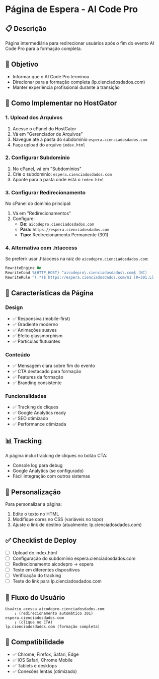 # Página de Espera - AI Code Pro

## 📋 Descrição
Página intermediária para redirecionar usuários após o fim do evento AI Code Pro para a formação completa.

## 🎯 Objetivo
- Informar que o AI Code Pro terminou
- Direcionar para a formação completa (lp.cienciadosdados.com)
- Manter experiência profissional durante a transição

## 🚀 Como Implementar no HostGator

### 1. Upload dos Arquivos
1. Acesse o cPanel do HostGator
2. Vá em "Gerenciador de Arquivos"
3. Navegue até a pasta do subdomínio `espera.cienciadosdados.com`
4. Faça upload do arquivo `index.html`

### 2. Configurar Subdomínio
1. No cPanel, vá em "Subdomínios"
2. Crie o subdomínio: `espera.cienciadosdados.com`
3. Aponte para a pasta onde está o `index.html`

### 3. Configurar Redirecionamento
No cPanel do domínio principal:
1. Vá em "Redirecionamentos"
2. Configure:
   - **De:** `aicodepro.cienciadosdados.com`
   - **Para:** `https://espera.cienciadosdados.com`
   - **Tipo:** Redirecionamento Permanente (301)

### 4. Alternativa com .htaccess
Se preferir usar .htaccess na raiz do `aicodepro.cienciadosdados.com`:

```apache
RewriteEngine On
RewriteCond %{HTTP_HOST} ^aicodepro\.cienciadosdados\.com$ [NC]
RewriteRule ^(.*)$ https://espera.cienciadosdados.com/$1 [R=301,L]
```

## 🎨 Características da Página

### Design
- ✅ Responsiva (mobile-first)
- ✅ Gradiente moderno
- ✅ Animações suaves
- ✅ Efeito glassmorphism
- ✅ Partículas flutuantes

### Conteúdo
- ✅ Mensagem clara sobre fim do evento
- ✅ CTA destacado para formação
- ✅ Features da formação
- ✅ Branding consistente

### Funcionalidades
- ✅ Tracking de cliques
- ✅ Google Analytics ready
- ✅ SEO otimizado
- ✅ Performance otimizada

## 📊 Tracking
A página inclui tracking de cliques no botão CTA:
- Console log para debug
- Google Analytics (se configurado)
- Fácil integração com outros sistemas

## 🔧 Personalização
Para personalizar a página:
1. Edite o texto no HTML
2. Modifique cores no CSS (variáveis no topo)
3. Ajuste o link de destino (atualmente: lp.cienciadosdados.com)

## ✅ Checklist de Deploy
- [ ] Upload do index.html
- [ ] Configuração do subdomínio espera.cienciadosdados.com
- [ ] Redirecionamento aicodepro → espera
- [ ] Teste em diferentes dispositivos
- [ ] Verificação do tracking
- [ ] Teste do link para lp.cienciadosdados.com

## 🎯 Fluxo do Usuário
```
Usuário acessa aicodepro.cienciadosdados.com
    ↓ (redirecionamento automático 301)
espera.cienciadosdados.com
    ↓ (clique no CTA)
lp.cienciadosdados.com (formação completa)
```

## 📱 Compatibilidade
- ✅ Chrome, Firefox, Safari, Edge
- ✅ iOS Safari, Chrome Mobile
- ✅ Tablets e desktops
- ✅ Conexões lentas (otimizado)
